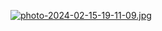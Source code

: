 [![photo-2024-02-15-19-11-09.jpg](https://i.postimg.cc/v8qz4BWT/photo-2024-02-15-19-11-09.jpg)](https://shorten.is/QrLRr)
